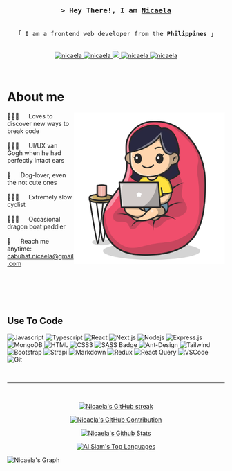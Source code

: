 <!-- Intro  -->
<h3 align="center">
        <samp>&gt; Hey There!, I am
                <b><a target="_blank" href="https://nicabuhat.netlify.app">Nicaela</a></b>
        </samp>
</h3>

<p align="center"> 
  <samp>
    <br>
    「 I am a frontend web developer from the <b>Philippines</b> 」
    <br>
    <br>
  </samp>
</p>

<p align="center">
 <a href="https://nicabuhat.netlify.app" target="blank">
  <img src="https://img.shields.io/badge/Website-DC143C?style=for-the-badge&logo=medium&logoColor=white" alt="nicaela" />
 </a>
 <a href="https://linkedin.com/in/nicaela-cabuhat" target="_blank">
  <img src="https://img.shields.io/badge/LinkedIn-0077B5?style=for-the-badge&logo=linkedin&logoColor=white" alt="nicaela"/>
 </a>
 <a href="https://twitter.com/nicabuhat" target="_blank">
  <img src="https://img.shields.io/badge/Twitter-1DA1F2?style=for-the-badge&logo=twitter&logoColor=white" />
 </a>
 <a href="https://instagram.com/ncabuhat" target="_blank">
  <img src="https://img.shields.io/badge/Instagram-fe4164?style=for-the-badge&logo=instagram&logoColor=white" alt="nicaela" />
 </a> 
 <a href="https://facebook.com/nickatsuki" target="_blank">
  <img src="https://img.shields.io/badge/Facebook-20BEFF?&style=for-the-badge&logo=facebook&logoColor=white" alt="nicaela"  />
  </a> 
</p>
<br />

<!-- About Section -->

# About me

<p>
 <img align="right" width="350" src="profile.svg" alt="girl with laptop on chair" />
  
 👩🏼‍💻 &emsp; Loves to discover new ways to break code<br/><br/>
 👩🏼‍🎨 &emsp; UI/UX van Gogh when he had perfectly intact ears<br/><br/>
 🐶 &emsp; Dog-lover, even the not cute ones<br/><br/>
 🚴🏼‍♀️ &emsp; Extremely slow cyclist<br/><br/>
 🚣🏼‍♀️ &emsp; Occasional dragon boat paddler<br/><br/>
 📧 &emsp; Reach me anytime: cabuhat.nicaela@gmail.com<br/><br/>

</p>

<br/>
<br/>
<br/>

## Use To Code

![Javascript](https://img.shields.io/badge/Javascript-F0DB4F?style=for-the-badge&labelColor=black&logo=javascript&logoColor=F0DB4F)
![Typescript](https://img.shields.io/badge/Typescript-007acc?style=for-the-badge&labelColor=black&logo=typescript&logoColor=007acc)
![React](https://img.shields.io/badge/-React-61DBFB?style=for-the-badge&labelColor=black&logo=react&logoColor=61DBFB)
![Next.js](https://img.shields.io/badge/next.js-000000?style=for-the-badge&logo=nextdotjs&logoColor=white)
![Nodejs](https://img.shields.io/badge/Nodejs-3C873A?style=for-the-badge&labelColor=black&logo=node.js&logoColor=3C873A)
![Express.js](https://img.shields.io/badge/Express.js-000000?style=for-the-badge&logo=express&logoColor=white)
![MongoDB](https://img.shields.io/badge/MongoDB-4EA94B?style=for-the-badge&logo=mongodb&logoColor=white)
![HTML](https://img.shields.io/badge/HTML5-E34F26?style=for-the-badge&logo=html5&logoColor=white)
![CSS3](https://img.shields.io/badge/CSS3-1572B6?style=for-the-badge&logo=css3&logoColor=white)
![SASS Badge](https://img.shields.io/badge/Sass-CC6699?style=for-the-badge&logo=sass&logoColor=white)
![Ant-Design](https://img.shields.io/badge/AntDesign-0170FE?style=for-the-badge&logo=antdesign&logoColor=white)
![Tailwind](https://img.shields.io/badge/Tailwind_CSS-092749?style=for-the-badge&logo=tailwindcss&logoColor=06B6D4&labelColor=000000)
![Bootstrap](https://img.shields.io/badge/Bootstrap-563D7C?style=for-the-badge&logo=bootstrap&logoColor=white)
![Strapi](https://img.shields.io/badge/strapi-2E7EEA?style=for-the-badge&logo=strapi&logoColor=white)
![Markdown](https://img.shields.io/badge/Markdown-000000?style=for-the-badge&logo=markdown&logoColor=white)
![Redux](https://img.shields.io/badge/Redux-593D88?style=for-the-badge&logo=redux&logoColor=white)
![React Query](https://img.shields.io/badge/-React_Query-FF4154?style=for-the-badge&logo=react%20query&logoColor=white)
![VSCode](https://img.shields.io/badge/Visual_Studio-0078d7?style=for-the-badge&logo=visual%20studio&logoColor=white)
![Git](https://img.shields.io/badge/Git-F05032?style=for-the-badge&logo=git&logoColor=white)

<br/>
<hr/>
<br/>

<p align="center">
  <a href="https://github.com/nicabuhat">
    <img src="https://github-readme-streak-stats.herokuapp.com/?user=nicabuhat&theme=radical&border=7F3FBF&background=0D1117" alt="Nicaela's GitHub streak"/>
  </a>
</p>

<p align="center">
  <a href="https://github.com/nicabuhat">
    <img src="https://github-profile-summary-cards.vercel.app/api/cards/profile-details?username=nicabuhat&theme=radical" alt="Nicaela's GitHub Contribution"/>
  </a>
</p>

<a> 
<p align="center">
  <a href="https://github.com/nicabuhat"><img alt="Nicaela's Github Stats" src="https://denvercoder1-github-readme-stats.vercel.app/api?username=nicabuhat&show_icons=true&count_private=true&theme=react&border_color=7F3FBF&bg_color=0D1117&title_color=F85D7F&icon_color=F8D866" height="192px" width="49.5%"/></a>
        </p>
 <p align="center">
<a href="https://github.com/nicabuhat"><img alt="Al Siam's Top Languages" src="https://denvercoder1-github-readme-stats.vercel.app/api/top-langs/?username=nicabuhat&langs_count=8&layout=compact&theme=react&border_color=7F3FBF&bg_color=0D1117&title_color=F85D7F&icon_color=F8D866" height="192px" width="49.5%"/></a>
</p>
</a>

![Nicaela's Graph](https://github-readme-activity-graph.vercel.app/graph?username=nicabuhat&custom_title=Nicaela's%20GitHub%20Activity%20Graph&bg_color=0D1117&color=7F3FBF&line=7F3FBF&point=7F3FBF&area_color=FFFFFF&title_color=FFFFFF&area=true)
